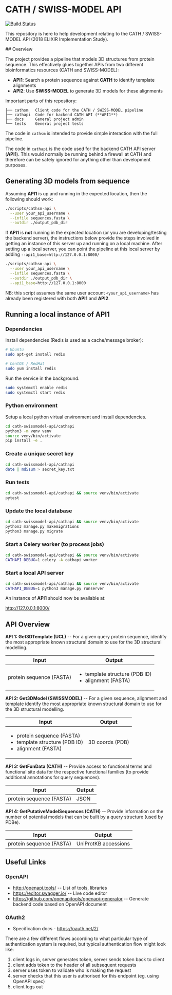 # CATH / SWISS-MODEL API

[![Build Status](https://travis-ci.com/CATH-SWISSMODEL/cath-swissmodel-api.svg?branch=master)](https://travis-ci.com/CATH-SWISSMODEL/cath-swissmodel-api)

This repository is here to help development relating to the CATH / SWISS-MODEL API (2018 ELIXIR Implementation Study).

## Overview

The project provides a pipeline that models 3D structures from protein sequence. This effectively glues together APIs from two different bioinformatics resources (CATH and SWISS-MODEL): 

 * **API1**: Search a protein sequence against **CATH** to identify template alignments  
 * **API2**: Use **SWISS-MODEL** to generate 3D models for these alignments

Important parts of this repository:

```
├── cathsm   Client code for the CATH / SWISS-MODEL pipeline
├── cathapi  Code for backend CATH API (**API1**)
├── docs     General project admin
└── tests    General project tests
```

The code in `cathsm` is intended to provide simple interaction with the full pipeline.

The code in `cathapi` is the code used for the backend CATH API server (**API1**). This would
normally be running behind a firewall at CATH and therefore can be safely ignored for anything 
other than development purposes.

## Generating 3D models from sequence

Assuming **API1** is up and running in the expected location, then the following should work:

```sh
./scripts/cathsm-api \
  --user your_api_username \
  --infile sequences.fasta \
  --outdir ./output_pdb_dir
```

If **API1** is **not** running in the expected location (or you are developing/testing the backend server), 
the instructions below provide the steps involved in getting an instance of this server up and running 
on a local machine. After setting up a local server, you can point the pipeline at this local server by
adding `--api1_base=http://127.0.0.1:8000/`

```sh
./scripts/cathsm-api \
  --user your_api_username \
  --infile sequences.fasta \
  --outdir ./output_pdb_dir \
  --api1_base=http://127.0.0.1:8000
```

NB: this script assumes the same user account `<your_api_username>` has already been registered with 
both **API1** and **API2**.

## Running a local instance of **API1**

### Dependencies

Install dependencies (Redis is used as a cache/message broker):

```sh
# Ubuntu
sudo apt-get install redis 

# CentOS / RedHat
sudo yum install redis
```
Run the service in the background.

```sh
sudo systemctl enable redis
sudo systemctl start redis
```

### Python environment

Setup a local python virtual environment and install dependencies.

```sh
cd cath-swissmodel-api/cathapi
python3 -m venv venv
source venv/bin/activate
pip install -e .
```

### Create a unique secret key

```sh
cd cath-swissmodel-api/cathapi
date | md5sum > secret_key.txt
```

### Run tests

```sh
cd cath-swissmodel-api/cathapi && source venv/bin/activate
pytest
```

### Update the local database

```sh
cd cath-swissmodel-api/cathapi && source venv/bin/activate
python3 manage.py makemigrations
python3 manage.py migrate
```

### Start a Celery worker (to process jobs)

```sh
cd cath-swissmodel-api/cathapi && source venv/bin/activate
CATHAPI_DEBUG=1 celery -A cathapi worker
```

### Start a local API server

```sh
cd cath-swissmodel-api/cathapi && source venv/bin/activate
CATHAPI_DEBUG=1 python3 manage.py runserver
```

An instance of **API1** should now be available at:

http://127.0.0.1:8000/


## API Overview

**API 1: Get3DTemplate (UCL)** -- For a given query protein sequence, identify the most appropriate known structural domain to use for the 3D structural modelling.

| Input | Output |
|---|---|
| protein sequence (FASTA) | <ul><li>template structure (PDB ID)</li><li>alignment (FASTA)</li></ul> |

**API 2: Get3DModel (SWISSMODEL)** -- For a given sequence, alignment and template identify the most appropriate known structural domain to use for the 3D structural modelling.

| Input | Output |
|---|---|
| <ul><li>protein sequence (FASTA)</li><li>template structure (PDB ID)</li><li> alignment (FASTA)</li></ul> | 3D coords (PDB) |

**API 3: GetFunData (CATH)** -- Provide access to functional terms and functional site data for the respective functional families (to provide additional annotations for query sequences).

| Input | Output |
|---|---|
| protein sequence (FASTA) | JSON |

**API 4: GetPutativeModelSequences (CATH)** -- Provide information on the number of potential models that can be built by a query structure (used by PDBe).

| Input | Output |
|---|---|
| protein sequence (FASTA) | UniProtKB accessions |


## Useful Links

### OpenAPI

* http://openapi.tools/ -- List of tools, libraries
* https://editor.swagger.io/ -- Live code editor
* https://github.com/openapitools/openapi-generator -- Generate backend code based on OpenAPI document

### OAuth2

* Specification docs - https://oauth.net/2/

There are a few different flows according to what particular type of authentication system is required, but typical authentication flow might look like:
1. client logs in, server generates token, server sends token back to client
1. client adds token to the header of all subsequent requests
1. server uses token to validate who is making the request
1. server checks that this user is authorised for this endpoint (eg. using OpenAPI spec)
1. client logs out

